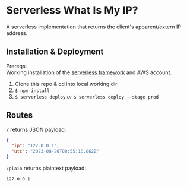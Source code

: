 # Serverless What Is My IP?

A serverless implementation that returns the client's apparent/extern IP address.

## Installation & Deployment

Prereqs:  
Working installation of the [serverless framework](https://www.serverless.com/framework/docs/getting-started) and AWS account.

1. Clone this repo & cd into local working dir
2. `$ npm install`
3. `$ serverless deploy` _or_ `$ serverless deploy --stage prod`

## Routes

`/` returns JSON payload:  

```json
{
  "ip": "127.0.0.1",
  "utc": "2023-08-20T00:55:18.862Z"
}
```

`/plain` returns plaintext payload:  

```
127.0.0.1
```
